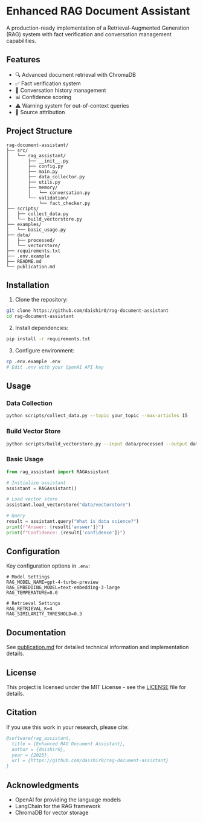 # Enhanced RAG Document Assistant

A production-ready implementation of a Retrieval-Augmented Generation (RAG) system with fact verification and conversation management capabilities.

## Features

- 🔍 Advanced document retrieval with ChromaDB
- ✅ Fact verification system
- 💬 Conversation history management
- 📊 Confidence scoring
- ⚠️ Warning system for out-of-context queries
- 📝 Source attribution

## Project Structure

```
rag-document-assistant/
├── src/
│   └── rag_assistant/
│       ├── __init__.py
│       ├── config.py
│       ├── main.py
│       ├── data_collector.py
│       ├── utils.py
│       ├── memory/
│       │   └── conversation.py
│       └── validation/
│           └── fact_checker.py
├── scripts/
│   ├── collect_data.py
│   └── build_vectorstore.py
├── examples/
│   └── basic_usage.py
├── data/
│   ├── processed/
│   └── vectorstore/
├── requirements.txt
├── .env.example
├── README.md
└── publication.md
```

## Installation

1. Clone the repository:
```bash
git clone https://github.com/daishir0/rag-document-assistant
cd rag-document-assistant
```

2. Install dependencies:
```bash
pip install -r requirements.txt
```

3. Configure environment:
```bash
cp .env.example .env
# Edit .env with your OpenAI API key
```

## Usage

### Data Collection

```bash
python scripts/collect_data.py --topic your_topic --max-articles 15
```

### Build Vector Store

```bash
python scripts/build_vectorstore.py --input data/processed --output data/vectorstore
```

### Basic Usage

```python
from rag_assistant import RAGAssistant

# Initialize assistant
assistant = RAGAssistant()

# Load vector store
assistant.load_vectorstore("data/vectorstore")

# Query
result = assistant.query("What is data science?")
print(f"Answer: {result['answer']}")
print(f"Confidence: {result['confidence']}")
```

## Configuration

Key configuration options in `.env`:

```env
# Model Settings
RAG_MODEL_NAME=gpt-4-turbo-preview
RAG_EMBEDDING_MODEL=text-embedding-3-large
RAG_TEMPERATURE=0.0

# Retrieval Settings
RAG_RETRIEVAL_K=4
RAG_SIMILARITY_THRESHOLD=0.3
```

## Documentation

See [publication.md](publication.md) for detailed technical information and implementation details.

## License

This project is licensed under the MIT License - see the [LICENSE](LICENSE) file for details.

## Citation

If you use this work in your research, please cite:

```bibtex
@software{rag_assistant,
  title = {Enhanced RAG Document Assistant},
  author = {daishir0},
  year = {2025},
  url = {https://github.com/daishir0/rag-document-assistant}
}
```

## Acknowledgments

- OpenAI for providing the language models
- LangChain for the RAG framework
- ChromaDB for vector storage